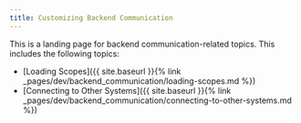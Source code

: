```yaml
---
title: Customizing Backend Communication
---
```


This is a landing page for backend communication-related topics. This includes the following topics:

- [Loading Scopes]({{ site.baseurl }}{% link _pages/dev/backend_communication/loading-scopes.md %})
- [Connecting to Other Systems]({{ site.baseurl }}{% link _pages/dev/backend_communication/connecting-to-other-systems.md %})
